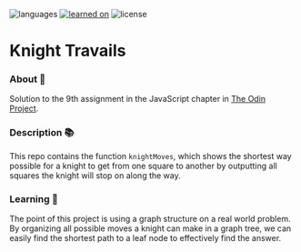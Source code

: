 ![languages](https://img.shields.io/badge/languages-ts-blue)
[![learned on](https://img.shields.io/badge/learned_on-the_odin_project-d19900)](https://www.theodinproject.com/lessons/javascript-knights-travails)
![license](https://img.shields.io/badge/license-MIT-green)

# Knight Travails

### About 📖

Solution to the 9th assignment in the JavaScript chapter in [The Odin Project](https://www.theodinproject.com/lessons/javascript-knights-travails).

### Description 📚

This repo contains the function `knightMoves`, which shows the shortest way possible for a knight to get from one square to another by outputting all squares the knight will stop on along the way.

### Learning 🌱

The point of this project is using a graph structure on a real world problem. By organizing all possible moves a knight can make in a graph tree, we can easily find the shortest path to a leaf node to effectively find the answer.
